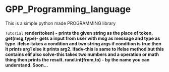 # GPP_Programming_language
This is a simple python made PROGRAMMING library 



```Tutorial```
**render(token) - prints the given string as the place of token.
get(msg,type)- gets a input from user with msg as message and type as type.
ifelse-takes a condition and two string args if condition is true then it prints arg1 else it prints arg2.
ifadv-this is same to ifelse method but this contains elif also
solve-this takes two numbers and a operation or math thing then prints the result.
rand.int(from,to) - by the name you can understand.
Soon...**
